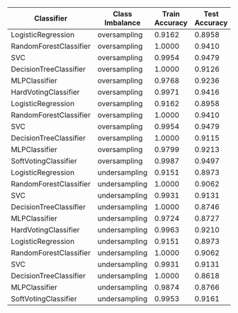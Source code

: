 | Classifier | Class Imbalance | Train Accuracy | Test Accuracy | Unseen Accuracy | Precision | Recall | F1 Score | ROC AUC |
|------------|-----------------|----------------|---------------|-----------------|-----------|--------|----------|---------|
| LogisticRegression |  oversampling | 0.9162 | 0.8958 | 0.8000 | 0.8958 | 0.8958 | 0.8958 | 0.8958 |
| RandomForestClassifier |  oversampling | 1.0000 | 0.9410 | 0.9000 | 0.9413 | 0.9410 | 0.9410 | 0.9410 |
| SVC |  oversampling | 0.9954 | 0.9479 | 0.9000 | 0.9482 | 0.9479 | 0.9479 | 0.9479 |
| DecisionTreeClassifier |  oversampling | 1.0000 | 0.9126 | 0.7000 | 0.9142 | 0.9126 | 0.9125 | 0.9126 |
| MLPClassifier |  oversampling | 0.9768 | 0.9236 | 0.9000 | 0.9255 | 0.9236 | 0.9235 | 0.9236 |
| HardVotingClassifier |  oversampling | 0.9971 | 0.9416 | 0.8000 | 0.9422 | 0.9416 | 0.9415 | 0.9416 |
| LogisticRegression |  oversampling | 0.9162 | 0.8958 | 0.8000 | 0.8958 | 0.8958 | 0.8958 | 0.8958 |
| RandomForestClassifier |  oversampling | 1.0000 | 0.9410 | 0.9000 | 0.9413 | 0.9410 | 0.9410 | 0.9410 |
| SVC |  oversampling | 0.9954 | 0.9479 | 0.9000 | 0.9482 | 0.9479 | 0.9479 | 0.9479 |
| DecisionTreeClassifier |  oversampling | 1.0000 | 0.9115 | 0.7000 | 0.9134 | 0.9115 | 0.9114 | 0.9115 |
| MLPClassifier |  oversampling | 0.9799 | 0.9213 | 0.9000 | 0.9235 | 0.9213 | 0.9212 | 0.9213 |
| SoftVotingClassifier |  oversampling | 0.9987 | 0.9497 | 0.8000 | 0.9499 | 0.9497 | 0.9496 | 0.9497 |
| LogisticRegression |  undersampling | 0.9151 | 0.8973 | 0.8000 | 0.8973 | 0.8973 | 0.8973 | 0.8973 |
| RandomForestClassifier |  undersampling | 1.0000 | 0.9062 | 0.7000 | 0.9062 | 0.9062 | 0.9062 | 0.9062 |
| SVC |  undersampling | 0.9931 | 0.9131 | 0.6000 | 0.9138 | 0.9131 | 0.9131 | 0.9131 |
| DecisionTreeClassifier |  undersampling | 1.0000 | 0.8746 | 0.9000 | 0.8747 | 0.8746 | 0.8746 | 0.8746 |
| MLPClassifier |  undersampling | 0.9724 | 0.8727 | 0.7000 | 0.8749 | 0.8727 | 0.8725 | 0.8727 |
| HardVotingClassifier |  undersampling | 0.9963 | 0.9210 | 0.8000 | 0.9210 | 0.9210 | 0.9210 | 0.9210 |
| LogisticRegression |  undersampling | 0.9151 | 0.8973 | 0.8000 | 0.8973 | 0.8973 | 0.8973 | 0.8973 |
| RandomForestClassifier |  undersampling | 1.0000 | 0.9062 | 0.7000 | 0.9062 | 0.9062 | 0.9062 | 0.9062 |
| SVC |  undersampling | 0.9931 | 0.9131 | 0.6000 | 0.9138 | 0.9131 | 0.9131 | 0.9131 |
| DecisionTreeClassifier |  undersampling | 1.0000 | 0.8618 | 0.9000 | 0.8619 | 0.8618 | 0.8618 | 0.8618 |
| MLPClassifier |  undersampling | 0.9874 | 0.8766 | 0.8000 | 0.8766 | 0.8766 | 0.8766 | 0.8766 |
| SoftVotingClassifier |  undersampling | 0.9953 | 0.9161 | 0.7000 | 0.9162 | 0.9161 | 0.9161 | 0.9161 |
